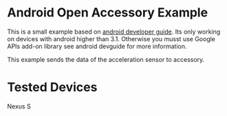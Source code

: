 # Android Open Accessory Example
This is a small example based on [android developer guide](http://developer.android.com/guide/topics/connectivity/usb/accessory.html).
Its only working on devices with android higher than 3.1. Otherwise you musst use Google APIs add-on library see android devguide for more information.

This example sends the data of the acceleration sensor to accessory.
# Tested Devices
Nexus S